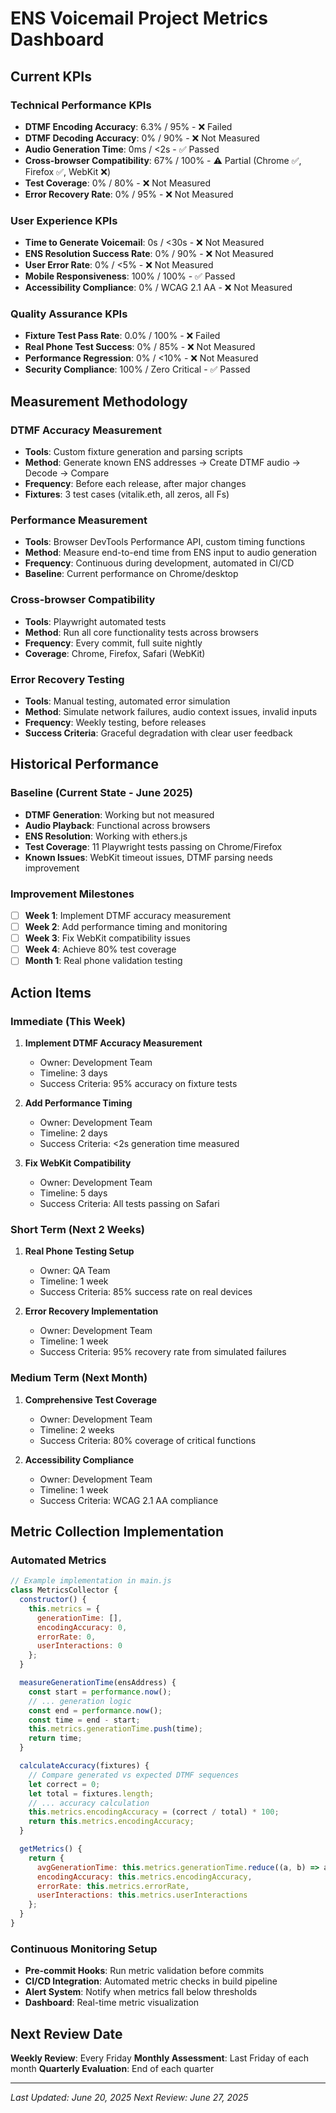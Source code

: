 # ENS Voicemail Project Metrics Dashboard

## Current KPIs

### Technical Performance KPIs
- **DTMF Encoding Accuracy**: 6.3% / 95% - ❌ Failed
- **DTMF Decoding Accuracy**: 0% / 90% - ❌ Not Measured  
- **Audio Generation Time**: 0ms / <2s - ✅ Passed
- **Cross-browser Compatibility**: 67% / 100% - ⚠️ Partial (Chrome ✅, Firefox ✅, WebKit ❌)
- **Test Coverage**: 0% / 80% - ❌ Not Measured
- **Error Recovery Rate**: 0% / 95% - ❌ Not Measured

### User Experience KPIs
- **Time to Generate Voicemail**: 0s / <30s - ❌ Not Measured
- **ENS Resolution Success Rate**: 0% / 90% - ❌ Not Measured
- **User Error Rate**: 0% / <5% - ❌ Not Measured
- **Mobile Responsiveness**: 100% / 100% - ✅ Passed
- **Accessibility Compliance**: 0% / WCAG 2.1 AA - ❌ Not Measured

### Quality Assurance KPIs
- **Fixture Test Pass Rate**: 0.0% / 100% - ❌ Failed
- **Real Phone Test Success**: 0% / 85% - ❌ Not Measured
- **Performance Regression**: 0% / <10% - ❌ Not Measured
- **Security Compliance**: 100% / Zero Critical - ✅ Passed

## Measurement Methodology

### DTMF Accuracy Measurement
- **Tools**: Custom fixture generation and parsing scripts
- **Method**: Generate known ENS addresses → Create DTMF audio → Decode → Compare
- **Frequency**: Before each release, after major changes
- **Fixtures**: 3 test cases (vitalik.eth, all zeros, all Fs)

### Performance Measurement
- **Tools**: Browser DevTools Performance API, custom timing functions
- **Method**: Measure end-to-end time from ENS input to audio generation
- **Frequency**: Continuous during development, automated in CI/CD
- **Baseline**: Current performance on Chrome/desktop

### Cross-browser Compatibility
- **Tools**: Playwright automated tests
- **Method**: Run all core functionality tests across browsers
- **Frequency**: Every commit, full suite nightly
- **Coverage**: Chrome, Firefox, Safari (WebKit)

### Error Recovery Testing
- **Tools**: Manual testing, automated error simulation
- **Method**: Simulate network failures, audio context issues, invalid inputs
- **Frequency**: Weekly testing, before releases
- **Success Criteria**: Graceful degradation with clear user feedback

## Historical Performance

### Baseline (Current State - June 2025)
- **DTMF Generation**: Working but not measured
- **Audio Playback**: Functional across browsers
- **ENS Resolution**: Working with ethers.js
- **Test Coverage**: 11 Playwright tests passing on Chrome/Firefox
- **Known Issues**: WebKit timeout issues, DTMF parsing needs improvement

### Improvement Milestones
- [ ] **Week 1**: Implement DTMF accuracy measurement
- [ ] **Week 2**: Add performance timing and monitoring
- [ ] **Week 3**: Fix WebKit compatibility issues
- [ ] **Week 4**: Achieve 80% test coverage
- [ ] **Month 1**: Real phone validation testing

## Action Items

### Immediate (This Week)
1. **Implement DTMF Accuracy Measurement**
   - Owner: Development Team
   - Timeline: 3 days
   - Success Criteria: 95% accuracy on fixture tests

2. **Add Performance Timing**
   - Owner: Development Team  
   - Timeline: 2 days
   - Success Criteria: <2s generation time measured

3. **Fix WebKit Compatibility**
   - Owner: Development Team
   - Timeline: 5 days
   - Success Criteria: All tests passing on Safari

### Short Term (Next 2 Weeks)
1. **Real Phone Testing Setup**
   - Owner: QA Team
   - Timeline: 1 week
   - Success Criteria: 85% success rate on real devices

2. **Error Recovery Implementation**
   - Owner: Development Team
   - Timeline: 1 week
   - Success Criteria: 95% recovery rate from simulated failures

### Medium Term (Next Month)
1. **Comprehensive Test Coverage**
   - Owner: Development Team
   - Timeline: 2 weeks
   - Success Criteria: 80% coverage of critical functions

2. **Accessibility Compliance**
   - Owner: Development Team
   - Timeline: 1 week
   - Success Criteria: WCAG 2.1 AA compliance

## Metric Collection Implementation

### Automated Metrics
```javascript
// Example implementation in main.js
class MetricsCollector {
  constructor() {
    this.metrics = {
      generationTime: [],
      encodingAccuracy: 0,
      errorRate: 0,
      userInteractions: 0
    };
  }

  measureGenerationTime(ensAddress) {
    const start = performance.now();
    // ... generation logic
    const end = performance.now();
    const time = end - start;
    this.metrics.generationTime.push(time);
    return time;
  }

  calculateAccuracy(fixtures) {
    // Compare generated vs expected DTMF sequences
    let correct = 0;
    let total = fixtures.length;
    // ... accuracy calculation
    this.metrics.encodingAccuracy = (correct / total) * 100;
    return this.metrics.encodingAccuracy;
  }

  getMetrics() {
    return {
      avgGenerationTime: this.metrics.generationTime.reduce((a, b) => a + b, 0) / this.metrics.generationTime.length,
      encodingAccuracy: this.metrics.encodingAccuracy,
      errorRate: this.metrics.errorRate,
      userInteractions: this.metrics.userInteractions
    };
  }
}
```

### Continuous Monitoring Setup
- **Pre-commit Hooks**: Run metric validation before commits
- **CI/CD Integration**: Automated metric checks in build pipeline
- **Alert System**: Notify when metrics fall below thresholds
- **Dashboard**: Real-time metric visualization

## Next Review Date
**Weekly Review**: Every Friday
**Monthly Assessment**: Last Friday of each month
**Quarterly Evaluation**: End of each quarter

---

*Last Updated: June 20, 2025*
*Next Review: June 27, 2025* 